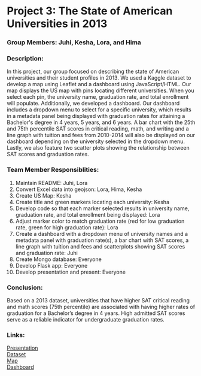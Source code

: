 # Project 3: The State of American Universities in 2013

### Group Members: Juhi, Kesha, Lora, and Hima

### Description:
In this project, our group focused on describing the state of American universities and their student profiles in 2013. We used a Kaggle dataset to develop a map using Leaflet and a dashboard using JavaScript/HTML. Our map displays the US map with pins locating different universities. When you select each pin, the university name, graduation rate, and total enrollment will populate. Additionally, we developed a dashboard. Our dashboard includes a dropdown menu to select for a specific university, which results in a metadata panel being displayed with graduation rates for attaining a Bachelor's degree in 4 years, 5 years, and 6 years. A bar chart with the 25th and 75th percentile SAT scores in critical reading, math, and writing and a line graph with tuition and fees from 2010-2014 will also be displayed on our dashboard depending on the university selected in the dropdown menu. Lastly, we also feature two scatter plots showing the relationship between SAT scores and graduation rates.

### Team Member Responsiblities: 
1. Maintain README: Juhi, Lora
2. Convert Excel data into geojson: Lora, Hima, Kesha
3. Create US Map: Kesha
4. Create title and green markers locating each university: Kesha
5. Develop code so that each marker selected results in university name, graduation rate, and total enrollment being displayed: Lora
6. Adjust marker color to match graduation rate (red for low graduation rate, green for high graduation rate): Lora
7. Create a dashboard with a dropdown menu of university names and a metadata panel with graduation rate(s), a bar chart with SAT scores, a line graph with tuition and fees and scatterplots showing SAT scores and graduation rate: Juhi
8. Create Mongo database: Everyone
9. Develop Flask app: Everyone
10. Develop presentation and present: Everyone

### Conclusion:
Based on a 2013 dataset, universities that have higher SAT critical reading and math scores (75th percentile) are associated with having higher rates of graduation for a Bachelor’s degree in 4 years. High admitted SAT scores serve as a reliable indicator for undergraduate graduation rates.

### Links:
[Presentation](https://docs.google.com/presentation/d/16MGWfZJCotK0P8OZmjzaX3lvFx-8145NvsQd3Tv3eiM/edit?usp=sharing) 
<br> [Dataset](https://www.kaggle.com/code/devisangeetha/find-your-university-in-us-with-leaflet-viz/input) 
<br> [Map](https://loralou.github.io/MapLeafletGroup3/)
<br> [Dashboard](https://loralou.github.io/Project3/)
